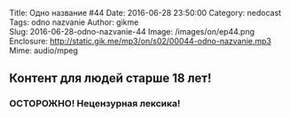 Title: Одно название #44
Date: 2016-06-28 23:50:00
Category: nedocast  
Tags: odno nazvanie
Author: gikme  
Slug: 2016-06-28-odno-nazvanie-44
Image: /images/on/ep44.png
Enclosure: http://static.gik.me/mp3/on/s02/00044-odno-nazvanie.mp3  
Mime: audio/mpeg

## Контент для людей старше 18 лет!

### ОСТОРОЖНО! Нецензурная лексика!
